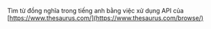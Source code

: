 Tìm từ đồng nghĩa trong tiếng anh bằng việc xử dụng API của [https://www.thesaurus.com/](https://www.thesaurus.com/browse/)
